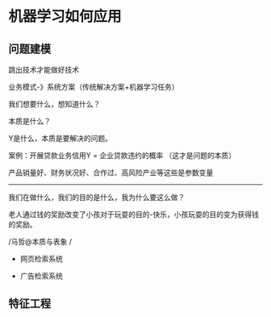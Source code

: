 
# 机器学习如何应用

## 问题建模

跳出技术才能做好技术

业务模式-》系统方案（传统解决方案+机器学习任务）

我们想要什么，想知道什么？

本质是什么？

Y是什么，本质是要解决的问题。

案例：开展贷款业务信用Y = 企业贷款违约的概率 （这才是问题的本质）

产品销量好、财务状况好、合作过、高风险产业等这些是参数变量

-----

我们在做什么，我们的目的是什么，我为什么要这么做？

老人通过钱的奖励改变了小孩对于玩耍的目的-快乐，小孩玩耍的目的变为获得钱的奖励。

/马哲@本质与表象 /

- 网页检索系统

- 广告检索系统





## 特征工程

